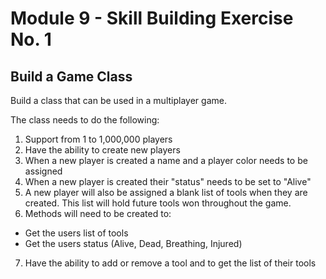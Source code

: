 # Module 9 - Skill Building Exercise No. 1

## Build a Game Class

Build a class that can be used in a multiplayer game. 

The class needs to do the following:

1. Support from 1 to 1,000,000 players
2. Have the ability to create new players
3. When a new player is created a name and a player color needs to be assigned
4. When a new player is created their "status" needs to be set to "Alive"
5. A new player will also be assigned a blank list of tools when they are created. This list will hold future tools won throughout the game.
6. Methods will need to be created to:
  - Get the users list of tools
  - Get the users status (Alive, Dead, Breathing, Injured)
7. Have the ability to add or remove a tool and to get the list of their tools